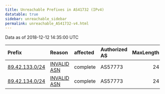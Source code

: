 ```yaml
---
title: Unreachable Prefixes in AS41732 (IPv4)
datatable: true
sidebar: unreachable_sidebar
permalink: unreachable_AS41732-v4.html
---
```


Data as of 2018-12-12 14:35:00 UTC


<div class="datatable-begin"></div>

| Prefix                                                 | Reason                                                                                                | affected   | Authorized AS   |   MaxLength | Anchor                                         |   unreachable /24s |
|:-------------------------------------------------------|:------------------------------------------------------------------------------------------------------|:-----------|:----------------|------------:|:-----------------------------------------------|-------------------:|
| [89.42.133.0/24](https://stat.ripe.net/89.42.133.0/24) | [INVALID ASN](https://rpki-validator.ripe.net/announcement-preview?asn=AS41732&prefix=89.42.133.0/24) | complete   | AS57773         |          24 | [RIPE](unreachable_RIPE_NCC_RPKI_Root-v4.html) |                  1 |
| [89.42.134.0/24](https://stat.ripe.net/89.42.134.0/24) | [INVALID ASN](https://rpki-validator.ripe.net/announcement-preview?asn=AS41732&prefix=89.42.134.0/24) | complete   | AS57773         |          24 | [RIPE](unreachable_RIPE_NCC_RPKI_Root-v4.html) |                  1 |

<div class="datatable-end"></div>